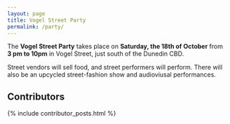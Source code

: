 ```yaml
---
layout: page
title: Vogel Street Party
permalink: /party/
---
```


The __Vogel Street Party__ takes place on __Saturday, the 18th of October__ from __3 pm to 10pm__ in Vogel Street, just south of the Dunedin CBD.

Street vendors will sell food, and street performers will perform. There will also be an upcycled street-fashion show and audioviusal performances.

## Contributors

{% include contributor_posts.html %}
